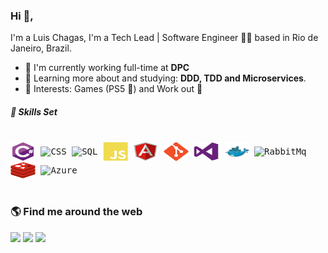 ### Hi 👋,

I'm a Luis Chagas, I'm a Tech Lead | Software Engineer 👨‍💻 based in Rio de Janeiro, Brazil.

- 🏢  I'm currently working full-time at **DPC**
- 🌱  Learning more about and studying: **DDD, TDD and Microservices**.
- 👾  Interests: Games (PS5 💙) and Work out 💪

##### 🧠 Skills Set 

 <div style="display: inline_block;">
 <kbd align="center">
      <br />
      <img align="center" title="Csharp" alt="Csharp" height="30" width="40" src="https://raw.githubusercontent.com/devicons/devicon/9c6bfdb9783cdfe1018666ed76adcfd3eab6fad6/icons/csharp/csharp-original.svg">
      <img align="center"  title=".NET" alt="CSS" height="30" width="40" src="https://upload.wikimedia.org/wikipedia/commons/e/ee/.NET_Core_Logo.svg">
      <img align="center"  title="SQL Server" alt="SQL" height="30" width="40" src="https://svgshare.com/i/QFm.svg">
      <img align="center"  title="Javascript" alt="Js" height="30" width="40" src="https://raw.githubusercontent.com/devicons/devicon/master/icons/javascript/javascript-plain.svg">
      <img align="center" title="Angular" alt="Angular" height="30" width="40" src="https://raw.githubusercontent.com/devicons/devicon/9c6bfdb9783cdfe1018666ed76adcfd3eab6fad6/icons/angularjs/angularjs-original.svg">
      <img align="center" title="Git" alt="Git" height="30" width="40" src="https://raw.githubusercontent.com/devicons/devicon/9c6bfdb9783cdfe1018666ed76adcfd3eab6fad6/icons/git/git-original.svg">
      <img align="center" title="Visual Studio" alt="Visual Studio" height="30" width="40" src="https://raw.githubusercontent.com/devicons/devicon/9c6bfdb9783cdfe1018666ed76adcfd3eab6fad6/icons/visualstudio/visualstudio-plain.svg">
      <img align="center" title="Docker" alt="Docker" height="30" width="40" src="https://raw.githubusercontent.com/devicons/devicon/9c6bfdb9783cdfe1018666ed76adcfd3eab6fad6/icons/docker/docker-original.svg">
      <img align="center" title="RabbitMq" alt="RabbitMq" height="30" width="40" src="https://www.vectorlogo.zone/logos/rabbitmq/rabbitmq-icon.svg">
      <img align="center" title="Redis" alt="Redis" height="30" width="40" src="https://raw.githubusercontent.com/devicons/devicon/9c6bfdb9783cdfe1018666ed76adcfd3eab6fad6/icons/redis/redis-original.svg">
      <img align="center" title="Azure" alt="Azure" height="30" width="40" src="https://upload.wikimedia.org/wikipedia/commons/a/a8/Microsoft_Azure_Logo.svg">
<br />
<br /> 
</kbd>
    </div>

  ### 🌎 Find me around the web
  
  <div>
    <a href="https://www.linkedin.com/in/lfchagas/" target="_blank"><img src="https://img.shields.io/badge/-LinkedIn-%230077B5?style=for-the-badge&logo=linkedin&logoColor=white" target="_blank"></a>
     <a href = "mailto:lfchagas1@gmail.com"><img src="https://img.shields.io/badge/-Gmail-%23333?style=for-the-badge&logo=gmail&logoColor=white" target="_blank"></a>
  <a href = "https://twitter.com/lfchagas1"><img src="https://img.shields.io/badge/-twitter-%23333?style=for-the-badge&logo=twitter" target="_blank"></a>
 </div> 
